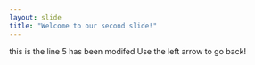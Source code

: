 ```yaml
---
layout: slide
title: "Welcome to our second slide!"
---
```

this is the line 5 has been modifed 
Use the left arrow to go back!
